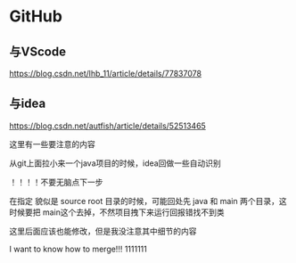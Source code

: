 # GitHub

## 与VScode

https://blog.csdn.net/lhb_11/article/details/77837078

## 与idea

https://blog.csdn.net/autfish/article/details/52513465

这里有一些要注意的内容

从git上面拉小来一个java项目的时候，idea回做一些自动识别

！！！！不要无脑点下一步

在指定 貌似是 source root 目录的时候，可能回处先 java 和 main 两个目录，这时候要把 main这个去掉，不然项目拽下来运行回报错找不到类

这里后面应该也能修改，但是我没注意其中细节的内容


I want to know how to merge!!! 1111111